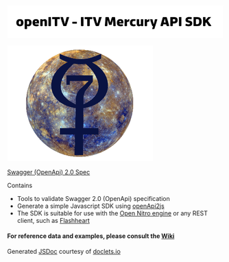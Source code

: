 ![openItv](https://github.com/Mermade/openItv/blob/master/banner.png?raw=true)

![logo](https://github.com/Mermade/openItv/blob/master/logo.png?raw=true)

[Swagger (OpenApi) 2.0 Spec](http://mermade.github.io/swagger/index.html?url=https://raw.githubusercontent.com/Mermade/openItv/master/swagger.json)

Contains

* Tools to validate Swagger 2.0 (OpenApi) specification
* Generate a simple Javascript SDK using [openApi2js](https://github.com/Mermade/openapi2js)
* The SDK is suitable for use with the [Open Nitro engine](https://github.com/Mermade/bbcparse) or any REST client, such as
[Flashheart](https://github.com/bbc/flashheart)

#### For reference data and examples, please consult the [Wiki](https://github.com/Mermade/openItv/wiki)

Generated [JSDoc](https://doclets.io/Mermade/openItv/master) courtesy of [doclets.io](http://doclets.io)
